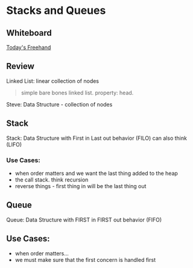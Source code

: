# Stacks and Queues

## Whiteboard

[Today's Freehand](https://projects.invisionapp.com/freehand/document/VhBV0QiWK)


## Review

Linked List:  linear collection of nodes

> simple bare bones linked list.  property:  head.

Steve: Data Structure - collection of nodes


## Stack 

Stack: Data Structure with First in Last out behavior  (FILO) can also think (LIFO)

### Use Cases:  

- when order matters and we want the last thing added to the heap
- the call stack.  think recursion
- reverse things - first thing in will be the last thing out

## Queue 

Queue:  Data Structure with FIRST in FIRST out behavior (FIFO)

## Use Cases:

- when order matters...
- we must make sure that the first concern is handled first
